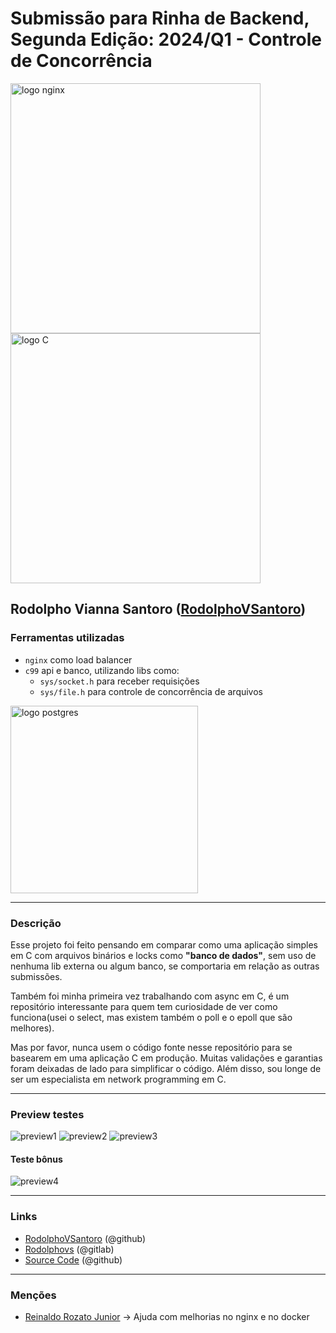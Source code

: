 # Submissão para Rinha de Backend, Segunda Edição: 2024/Q1 - Controle de Concorrência


<img src="https://upload.wikimedia.org/wikipedia/commons/c/c5/Nginx_logo.svg" alt="logo nginx" width="400" height="auto">
<br />
<img src="https://imgs.search.brave.com/CJ1qsQ77NgbW8m08i7yLKL6m78khjHtNRuLy082Pg-w/rs:fit:860:0:0/g:ce/aHR0cHM6Ly91cGxv/YWQud2lraW1lZGlh/Lm9yZy93aWtpcGVk/aWEvY29tbW9ucy8w/LzBlL1RoZV9DX1By/b2dyYW1taW5nX0xh/bmd1YWdlLF9GaXJz/dF9FZGl0aW9uX0Nv/dmVyLnN2Zw.svg" alt="logo C" width="400" height="auto">

## Rodolpho Vianna Santoro ([RodolphoVSantoro](https://github.com/RodolphoVSantoro))

### Ferramentas utilizadas

- `nginx` como load balancer
- `c99` api e banco, utilizando libs como:
  - `sys/socket.h` para receber requisições
  - `sys/file.h` para controle de concorrência de arquivos

<img src="https://s3.amazonaws.com/codenewbie-assets/blogs/binarydropping.gif" alt="logo postgres" width="300" height="auto">

---
### Descrição

Esse projeto foi feito pensando em comparar como uma aplicação simples em C com arquivos binários e locks como **"banco de dados"**, sem uso de nenhuma lib externa ou algum banco, se comportaria em relação as outras submissões.

Também foi minha primeira vez trabalhando com async em C, é um repositório interessante para quem tem curiosidade de ver como funciona(usei o select, mas existem também o poll e o epoll que são melhores).

Mas por favor, nunca usem o código fonte nesse repositório para se basearem em uma aplicação C em produção. Muitas validações e garantias foram deixadas de lado para simplificar o código. Além disso, sou longe de ser um especialista em network programming em C.

---

### Preview testes

<img src="https://i.imgur.com/QARPqZu.png" alt="preview1" width="auto" height="auto">

<img src="https://i.imgur.com/wlZj7Ft.png" alt="preview2" width="auto" height="auto">

<img src="https://i.imgur.com/9EAG9iF.png" alt="preview3" width="auto" height="auto">

#### Teste bônus

<img src="https://i.imgur.com/VX6tckh.png" alt="preview4" width="auto" height="auto">

---
### Links

- [RodolphoVSantoro](https://github.com/RodolphoVSantoro) (@github)
- [Rodolphovs](https://gitlab.com/Rodolphovs) (@gitlab)
- [Source Code](https://github.com/RodolphoVSantoro/c-async-disk-api) (@github)

---

### Menções

- [Reinaldo Rozato Junior]((https://github.com/oloko64)) -> Ajuda com melhorias no nginx e no docker
